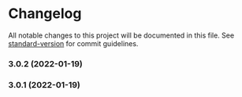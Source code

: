 # Changelog

All notable changes to this project will be documented in this file. See [standard-version](https://github.com/conventional-changelog/standard-version) for commit guidelines.

### 3.0.2 (2022-01-19)

### 3.0.1 (2022-01-19)
